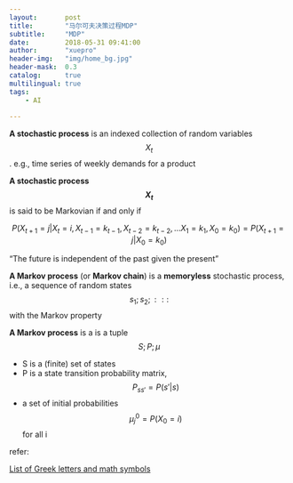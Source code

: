 ```yaml
---
layout:       post
title:        "马尔可夫决策过程MDP"
subtitle:     "MDP"
date:         2018-05-31 09:41:00
author:       "xuepro"
header-img:   "img/home_bg.jpg"
header-mask:  0.3
catalog:      true
multilingual: true
tags:
    - AI
     
---    
```


**A stochastic process** is an indexed collection of random variables $$ {X_t} $$.
 e.g., time series of weekly demands for a product
 
**A stochastic process $$ X_t $$** is said to be Markovian if and only if

$$ P(X_{t+1}=j| X_t=i,X_{t-1}=k_{t-1},X_{t-2}=k_{t-2},...X_1=k_1,X_0=k_0) = P(X_{t+1}=j|X_0=k_0) $$

   “The future is independent of the past given the present”
   
**A Markov process** (or **Markov chain**) is a **memoryless** stochastic process, i.e., a sequence of random states
$$s_1; s_2; : : :$$ with the Markov property

**A Markov process**  is a is a tuple $$ S;P; \mu $$

* S is a (finite) set of states
* P is a state transition probability matrix, $$P_{ss'} = P(s'|s) $$
* a set of initial probabilities $$ \mu_j^0 = P(X_0=i)$$ for all i



refer:

[List of Greek letters and math symbols](https://www.sharelatex.com/learn/List_of_Greek_letters_and_math_symbols)
